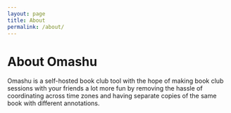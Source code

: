 ```yaml
---
layout: page
title: About
permalink: /about/
---
```


# About Omashu

Omashu is a self-hosted book club tool with the hope of making book club sessions with your friends a lot more fun by
removing the hassle of coordinating across time zones and having separate copies of the same book with different
annotations.
